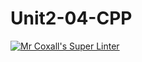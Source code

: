 # Unit2-04-CPP
[![Mr Coxall's Super Linter](https://github.com/Kent-chan-san/Unit2-04-CPP/workflows/Mr%20Coxall's%20Super%20Linter/badge.svg)](https://github.com/Kent-chan-san/Unit2-04-CPP/actions/)
